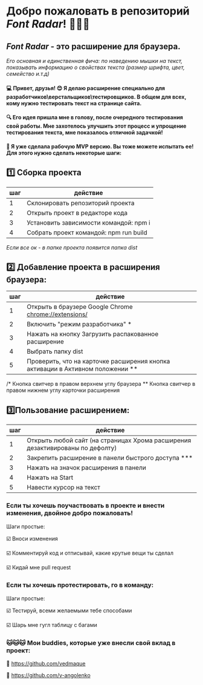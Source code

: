 # Добро пожаловать в репозиторий _Font Radar_! 👋👋👋
## _Font Radar_ - это расширение для браузера.
*Его основная и единственная фича: по наведению мышки на текст, показывать информацию о свойствах текста (размер шрифта, цвет, семейство и.т.д)*

####  💻 Привет, друзья! 😊 Я делаю расширение специально для разработчиков\верстальщиков\тестировщиков. В общем для всех, кому нужно тестировать текст на странице сайта.
####  🔍 Его идея пришла мне в голову, после очередного тестирования свой работы. Мне захотелось улучшить этот процесс и упрощение тестирования текста, мне показалось отличной задачкой!
####  🔨 Я уже сделала рабочую MVP версию. Вы тоже можете испытать ее! Для этого нужно сделать некоторые шаги:


## 1️⃣ Сборка проекта
| шаг | действие |
|-----|-----|
| 1 | Склонировать репозиторий проекта  |
| 2 | Открыть проект в редакторе кода |
| 3 | Установить зависимости командой: npm i |
| 4 | Собрать проект командой: npm run build |

*Если все ок - в папке проекта появится папка dist*

## 2️⃣ Добавление проекта в расширения браузера:
| шаг | действие |
|-----|-----|
| 1 | Открыть в браузере Google Chrome <chrome://extensions/> |
| 2 | Включить "режим разработчика" * |
| 3 | Нажать на кнопку Загрузить распакованное расширение |
| 4 | Выбрать папку dist |
| 5 | Проверить, что на карточке расширения кнопка активации в Активном положении ** |

/* Кнопка свитчер в правом верхнем углу браузера
** Кнопка свитчер в правом нижнем углу карточки расширения

## 3️⃣Пользование расширением:
| шаг | действие |
|-----|-----|
| 1 | Открыть любой сайт (на страницах Хрома расширения дезактивированы по дефолту) |
| 2 | Закрепить расширение в панели быстрого доступа *** |
| 3 | Нажать на значок расширения в панели |
| 4 | Нажать на Start |
| 5 | Навести курсор на текст |

### Если ты хочешь поучаствовать в проекте и внести изменения, двойное добро пожаловать! 

 Шаги простые:
 
 ☑️ Вноси изменения
 
 ☑️ Комментируй код и отписывай, какие крутые вещи ты сделал
 
 ☑️ Кидай мне pull request

### Если ты хочешь протестировать, го в команду:
 Шаги простые:
 
☑️ Тестируй, всеми желаемыми тебе способами

☑️ Шарь мне гугл таблицу с багами

 ### 🐱🐱🐱 Мои buddies, которые уже внесли свой вклад в проект:
 
 👾 <https://github.com/vedmaque> 
 
 👾 <https://github.com/v-angolenko> 
